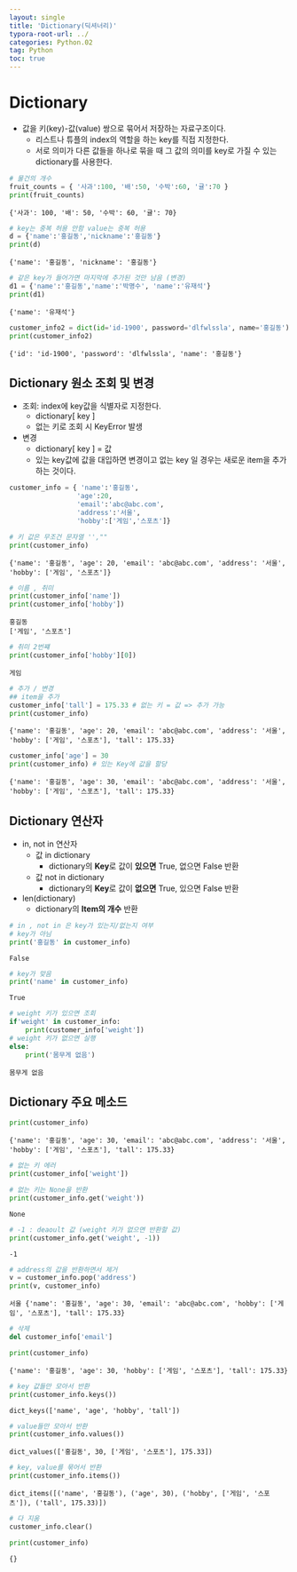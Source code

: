 ```yaml
---
layout: single
title: 'Dictionary(딕셔너리)'
typora-root-url: ../
categories: Python.02
tag: Python
toc: true
---
```


# Dictionary

- 값을 키(key)-값(value) 쌍으로 묶어서 저장하는 자료구조이다.
    - 리스트나 튜플의 index의 역할을 하는 key를 직접 지정한다.
    - 서로 의미가 다른 값들을 하나로 묶을 때 그 값의 의미를 key로 가질 수 있는 dictionary를 사용한다.


```python
# 물건의 개수
fruit_counts = { '사과':100, '배':50, '수박':60, '귤':70 }
print(fruit_counts)
```

    {'사과': 100, '배': 50, '수박': 60, '귤': 70}



```python
# key는 중복 허용 안함 value는 중복 허용
d = {'name':'홍길동','nickname':'홍길동'}
print(d)
```

    {'name': '홍길동', 'nickname': '홍길동'}



```python
# 같은 key가 들어가면 마지막에 추가된 것만 남음 (변경)
d1 = {'name':'홍길동','name':'박명수', 'name':'유재석'}
print(d1) 
```

    {'name': '유재석'}



```python
customer_info2 = dict(id='id-1900', password='dlfwlssla', name='홍길동')
print(customer_info2)
```

    {'id': 'id-1900', 'password': 'dlfwlssla', 'name': '홍길동'}


## Dictionary 원소 조회 및 변경
- 조회: index에 key값을 식별자로 지정한다.
    - dictionary\[ key \]
    - 없는 키로 조회 시 KeyError 발생
- 변경
    - dictionary\[ key \] = 값
    - 있는 key값에 값을 대입하면 변경이고 없는 key 일 경우는 새로운 item을 추가하는 것이다.


```python
customer_info = { 'name':'홍길동', 
                 'age':20, 
                 'email':'abc@abc.com', 
                 'address':'서울',
                 'hobby':['게임','스포츠']}
```


```python
# 키 값은 무조건 문자열 '',""
print(customer_info)
```

    {'name': '홍길동', 'age': 20, 'email': 'abc@abc.com', 'address': '서울', 'hobby': ['게임', '스포츠']}



```python
# 이름 , 취미
print(customer_info['name'])
print(customer_info['hobby'])
```

    홍길동
    ['게임', '스포츠']



```python
# 취미 2번쨰
print(customer_info['hobby'][0])
```

    게임



```python
# 추가 / 변경
## item을 추가
customer_info['tall'] = 175.33 # 없는 키 = 값 => 추가 가능
print(customer_info)
```

    {'name': '홍길동', 'age': 20, 'email': 'abc@abc.com', 'address': '서울', 'hobby': ['게임', '스포츠'], 'tall': 175.33}



```python
customer_info['age'] = 30
print(customer_info) # 있는 Key에 값을 할당
```

    {'name': '홍길동', 'age': 30, 'email': 'abc@abc.com', 'address': '서울', 'hobby': ['게임', '스포츠'], 'tall': 175.33}


## Dictionary 연산자

- in, not in 연산자
    - 값 in dictionary
        - dictionary의 **Key**로 값이 **있으면** True, 없으면 False 반환
    - 값 not in dictionary
        - dictionary의 **Key**로 값이 **없으면** True, 있으면 False 반환    
- len(dictionary)
    - dictionary의 **Item의 개수** 반환        


```python
# in , not in 은 key가 있는지/없는지 여부
# key가 아님
print('홍길동' in customer_info) 
```

    False



```python
# key가 맞음
print('name' in customer_info) 
```

    True



```python
# weight 키가 있으면 조회
if'weight' in customer_info:  
    print(customer_info['weight']) 
# weight 키가 없으면 실행
else:
    print('몸무게 없음') 
```

    몸무게 없음


## Dictionary 주요 메소드



```python
print(customer_info)
```

    {'name': '홍길동', 'age': 30, 'email': 'abc@abc.com', 'address': '서울', 'hobby': ['게임', '스포츠'], 'tall': 175.33}



```python
# 없는 키 에러
print(customer_info['weight']) 
```


```python
# 없는 키는 None을 반환 
print(customer_info.get('weight')) 
```

    None



```python
# -1 : deaoult 값 (weight 키가 없으면 반환할 값)
print(customer_info.get('weight', -1)) 
```

    -1



```python
# address의 값을 반환하면서 제거
v = customer_info.pop('address') 
print(v, customer_info)
```

    서울 {'name': '홍길동', 'age': 30, 'email': 'abc@abc.com', 'hobby': ['게임', '스포츠'], 'tall': 175.33}



```python
# 삭제
del customer_info['email'] 
```


```python
print(customer_info)
```

    {'name': '홍길동', 'age': 30, 'hobby': ['게임', '스포츠'], 'tall': 175.33}



```python
# key 값들만 모아서 반환
print(customer_info.keys()) 
```

    dict_keys(['name', 'age', 'hobby', 'tall'])



```python
# value들만 모아서 반환
print(customer_info.values()) 
```

    dict_values(['홍길동', 30, ['게임', '스포츠'], 175.33])



```python
# key, value를 묶어서 반환
print(customer_info.items()) 
```

    dict_items([('name', '홍길동'), ('age', 30), ('hobby', ['게임', '스포츠']), ('tall', 175.33)])



```python
# 다 지움
customer_info.clear() 
```


```python
print(customer_info)
```

    {}
